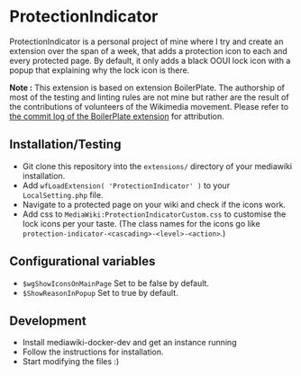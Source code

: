 # ProtectionIndicator
ProtectionIndicator is a personal project of mine where I try and create an extension over the span of a week, that adds a protection icon to each and every protected page. By default, it only adds a black OOUI lock icon with a popup that explaining why the lock icon is there.

**Note :** This extension is based on extension BoilerPlate. The authorship of most of the testing and linting rules are not mine but rather are the result of the contributions of volunteers of the Wikimedia movement. Please refer to [the commit log of the BoilerPlate extension](https://github.com/wikimedia/mediawiki-extensions-BoilerPlate) for attribution.

## Installation/Testing
* Git clone this repository into the ```extensions/``` directory of your mediawiki installation. 
* Add ```wfLoadExtension( 'ProtectionIndicator' )``` to your ```LocalSetting.php``` file.
* Navigate to a protected page on your wiki and check if the icons work.
* Add css to ```MediaWiki:ProtectionIndicatorCustom.css``` to customise the lock icons per your taste. (The class names for the icons go like ```protection-indicator-<cascading>-<level>-<action>```.)
## Configurational variables
* ```$wgShowIconsOnMainPage``` Set to be false by default.
* ```$ShowReasonInPopup``` Set to true by default.
## Development
* Install mediawiki-docker-dev and get an instance running
* Follow the instructions for installation.
* Start modifying the files :)
